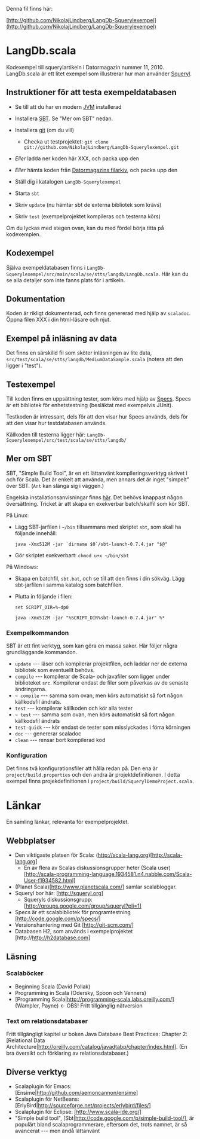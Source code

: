 Denna fil finns här:

[http://github.com/NikolajLindberg/LangDb-Squerylexempel](http://github.com/NikolajLindberg/LangDb-Squerylexempel)

# LangDb.scala 

Kodexempel till squerylartikeln i Datormagazin nummer 11,
2010. LangDb.scala är ett litet exempel som illustrerar hur man
använder [Squeryl](http://squeryl.org).

## Instruktioner för att testa exempeldatabasen


* Se till att du har en modern [JVM](http://java.com) installerad
 
* Installera [SBT](http://code.google.com/p/simple-build-tool/). Se
  "Mer om SBT" nedan.

* Installera [git](http://git-scm.com/) (om du vill)

    * Checka ut testprojektet: 
      `git clone git://github.com/NikolajLindberg/LangDb-Squerylexempel.git`

* _Eller_ ladda ner koden här XXX, och packa upp den
 
* _Eller_ hämta koden från [Datormagazins
  filarkiv](http://www.datormagazin.se/filer/), och packa upp den
* Ställ dig i katalogen `LangDb-Squerylexempel`
* Starta `sbt`
* Skriv `update` (nu hämtar sbt de externa bibliotek som krävs)
* Skriv `test` (exempelprojektet kompileras och testerna körs)

Om du lyckas med stegen ovan, kan du med fördel börja titta på
kodexemplen.

## Kodexempel

Själva exempeldatabasen finns i
`LangDb-Squerylexempel/src/main/scala/se/stts/langdb/LangDb.scala`. Här
kan du se alla detaljer som inte fanns plats för i artikeln.

## Dokumentation 

Koden är rikligt dokumenterad, och finns genererad med hjälp av
`scaladoc`. Öppna filen XXX i din html-läsare och njut.

## Exempel på inläsning av data

Det finns en särskilld fil som sköter inläsningen av lite data,
`src/test/scala/se/stts/langdb/MediumDataSample.scala` (notera att den
ligger i "test").

## Testexempel

Till koden finns en uppsättning tester, som körs med hjälp av
[Specs](http://code.google.com/p/specs/). Specs är ett bibliotek för
enhetstestning (besläktat med exempelvis JUnit). 

Testkoden är intressant, dels för att den visar hur Specs används,
dels för att den visar hur testdatabasen används.

Källkoden till testerna ligger här: `LangDb-Squerylexempel/src/test/scala/se/stts/langdb/`

## Mer om SBT

SBT, "Simple Build Tool", är en ett lättanvänt kompileringsverktyg
skrivet i och för Scala. Det är enkelt att använda, men annars det är
inget "simpelt" över SBT. (`Ant` kan slänga sig i väggen.)

Engelska installationsanvisningar finns
[här](http://code.google.com/p/simple-build-tool/wiki/Setup). Det
behövs knappast någon översättning. Tricket är att skapa en exekverbar
batch/skalfil som kör SBT.

På Linux: 

* Lägg SBT-jarfilen i `~/bin` tillsammans med skriptet `sbt`, som skall
   ha följande innehåll:

    ```java -Xmx512M -jar `dirname $0`/sbt-launch-0.7.4.jar "$@"```

* Gör skriptet exekverbart: `chmod u+x ~/bin/sbt`

På Windows:

* Skapa en batchfil, `sbt.bat`, och se till att den finns i din
  sökväg. Lägg sbt-jarfilen i samma katalog som batchfilen.
* Plutta in följande i filen:

    ```set SCRIPT_DIR=%~dp0```

    ```java -Xmx512M -jar "%SCRIPT_DIR%sbt-launch-0.7.4.jar" %*```


### Exempelkommandon

SBT är ett fint verktyg, som kan göra en massa saker. Här följer några
grundläggande kommandon.

* `update` --- läser och kompilerar projektfilen, och laddar ner de
  externa bibliotek som eventuellt behövs.
* `compile` --- kompilerar de Scala- och javafiler som ligger under
  biblioteket `src`. Kompilerar endast de filer som påverkas av de
  senaste ändringarna.  
* `~ compile` --- samma som ovan, men körs automatiskt så fort någon källkodsfil
  ändrats.
* `test` --- kompilerar källkoden och kör alla tester
* `~ test` --- samma som ovan, men körs automatiskt så fort någon
  källkodsfil ändrats
* `test-quick` --- kör endast de tester som misslyckades i förra
  körningen
* `doc` --- genererar scaladoc
* `clean` --- rensar bort kompilerad kod

### Konfiguration

Det finns två konfigurationsfiler att hålla redan på. Den ena är
`project/build.properties` och den andra är projektdefinitionen. I
detta exempel finns projekdefinitionen i
`project/build/SquerylDemoProject.scala`.


# Länkar

En samling länkar, relevanta för exempelprojektet.

## Webbplatser

* Den viktigaste platsen för Scala: (http://scala-lang.org)[http://scala-lang.org]
  * En av flera av Scalas diskussionsgrupper heter (Scala user)[http://scala-programming-language.1934581.n4.nabble.com/Scala-User-f1934582.html]
* (Planet Scala)[http://www.planetscala.com/] samlar scalabloggar.
* Squeryl bor här: [http://squeryl.org]
    * Squeryls diskussionsgrupp: [http://groups.google.com/group/squeryl?pli=1]
* Specs är ett scalabibliotek för programtestning [http://code.google.com/p/specs/]
* Versionshantering med Git [http://git-scm.com/]
* Databasen H2, som används i exempelprojektet [http://http://h2database.com]

## Läsning

### Scalaböcker

* Beginning Scala (David Pollak)
* Programming in Scala (Odersky, Spoon och Venners)
* [Programming Scala|http://programming-scala.labs.oreilly.com/] (Wampler, Payne) <- OBS! Fritt tillgänglig nätversion

### Text om relationsdatabaser
Fritt tillgängligt kapitel ur boken Java Database Best Practices: Chapter 2: [Relational Data Architecture|http://oreilly.com/catalog/javadtabp/chapter/index.html]. (En bra översikt och förklaring av relationsdatabaser.)

## Diverse verktyg

* Scalaplugin för Emacs: [Ensime|http://github.com/aemoncannon/ensime]
* Scalaplugin för NetBeans: [ErlyBird|http://sourceforge.net/projects/erlybird/files/]
* Scalaplugin för Eclipse: [http://www.scala-ide.org/]
*  "Simple build tool", [Sbt|http://code.google.com/p/simple-build-tool/], är populärt bland scalaprogrammerare, eftersom det, trots namnet, är så avancerat --- men ändå lättanvänt
